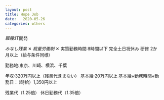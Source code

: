 ```yaml
---
layout: post
title: Hope Job
date:   2020-05-26
categories: others
---
```



*職種*:IT開発

*みなし残業* ✕
*裁量労働制* ✕
実質勤務時間:8時間以下
完全土日祝休み
研修 2か月以上（給与条件同様）

勤務地:東京、川崎、横浜、千葉

年収:320万円以上（残業代含まない）
基本給:20万円以上
基本給÷勤務時間÷勤務日：（時給）1,350円以上

残業代（1.25倍）
休日勤務代（1.35倍）
